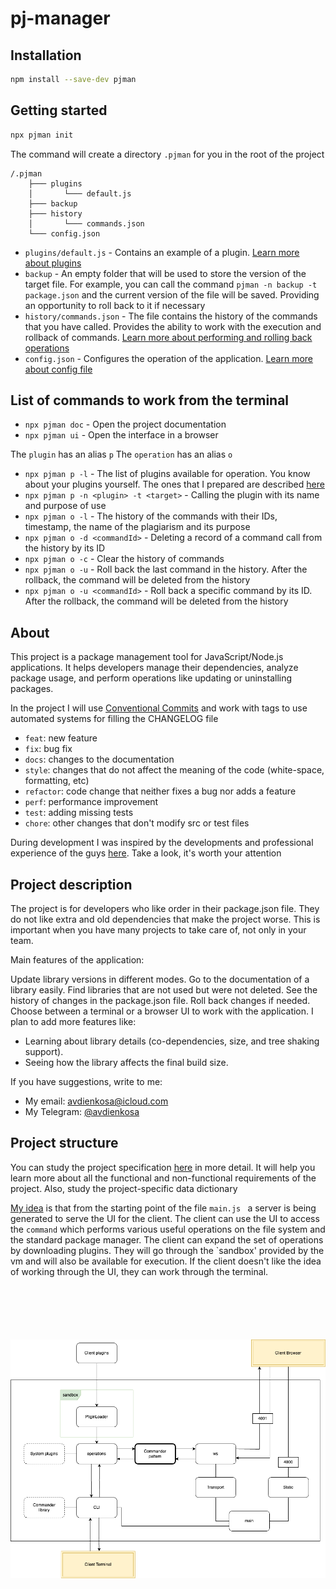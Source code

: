 # pj-manager

## Installation

```bash
npm install --save-dev pjman
```

## Getting started

```bash
npx pjman init
```

The command will create a directory `.pjman` for you in the root of the project

```
/.pjman
    ├─── plugins
    │       └─── default.js
    ├─── backup
    ├─── history
    │       └─── commands.json
    └─── config.json
```

- `plugins/default.js` - Contains an example of a plugin. [Learn more about plugins](./docs/settings-plugins.md)
- `backup` - An empty folder that will be used to store the version of the target file. For example, you can call the command `pjman -n backup -t package.json` and the current version of the file will be saved. Providing an opportunity to roll back to it if necessary
- `history/commands.json` - The file contains the history of the commands that you have called. Provides the ability to work with the execution and rollback of commands. [Learn more about performing and rolling back operations](./docs/settings-rollback.md)
- `config.json` - Configures the operation of the application. [Learn more about config file](./docs/settings-config-file.md)

## List of commands to work from the terminal

- `npx pjman doc` - Open the project documentation
- `npx pjman ui` - Open the interface in a browser

The `plugin` has an alias `p`
The  `operation` has an alias `o`

- `npx pjman p -l` - The list of plugins available for operation. You know about your plugins yourself. The ones that I prepared are described [here](./docs/plugins-specification.md)
- `npx pjman p -n <plugin> -t <target>` - Calling the plugin with its name and purpose of use
- `npx pjman o -l` - The history of the commands with their IDs, timestamp, the name of the plagiarism and its purpose
- `npx pjman o -d <commandId>` - Deleting a record of a command call from the history by its ID
- `npx pjman o -c` - Clear the history of commands
- `npx pjman o -u` - Roll back the last command in the history. After the rollback, the command will be deleted from the history
- `npx pjman o -u <commandId>` - Roll back a specific command by its ID. After the rollback, the command will be deleted from the history

## About

This project is a package management tool for JavaScript/Node.js applications. It helps developers manage their dependencies, analyze package usage, and perform operations like updating or uninstalling packages.

In the project I will use [Conventional Commits](https://www.conventionalcommits.org/ru/v1.0.0/) and work with tags to use automated systems for filling the CHANGELOG file

- `feat`: new feature
- `fix`: bug fix
- `docs`: changes to the documentation
- `style`: changes that do not affect the meaning of the code (white-space, formatting, etc)
- `refactor`: code change that neither fixes a bug nor adds a feature
- `perf`: performance improvement
- `test`: adding missing tests
- `chore`: other changes that don't modify src or test files

During development I was inspired by the developments and professional experience of the guys [here](https://github.com/HowProgrammingWorks). Take a look, it's worth your attention

## Project description

The project is for developers who like order in their package.json file. They do not like extra and old dependencies that make the project worse. This is important when you have many projects to take care of, not only in your team.

Main features of the application:

Update library versions in different modes.
Go to the documentation of a library easily.
Find libraries that are not used but were not deleted.
See the history of changes in the package.json file.
Roll back changes if needed.
Choose between a terminal or a browser UI to work with the application.
I plan to add more features like:

- Learning about library details (co-dependencies, size, and tree shaking support).
- Seeing how the library affects the final build size.

If you have suggestions, write to me:

- My email: [avdienkosa@icloud.com](mailto:avdienkosa@icloud.com)
- My Telegram: [@avdienkosa](https://t.me/avdienkosa)

## Project structure

You can study the project specification [here](./docs/project-specification.md) in more detail. It will help you learn more about all the functional and non-functional requirements of the project. Also, study the project-specific data dictionary

[My idea](#project-plan) is that from the starting point of the file `main.js ` a server is being generated to serve the UI for the client. The client can use the UI to access the `command` which performs various useful operations on the file system and the standard package manager. The client can expand the set of operations by downloading plugins. They will go through the `sandbox' provided by the vm and will also be available for execution. If the client doesn't like the idea of working through the UI, they can work through the terminal.

<div id="project-plan" style="margin-top: 100px;"></div>

![it is a project plan](./docs/images/package-manager.png)
